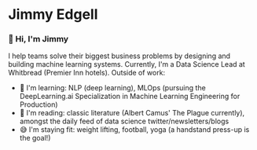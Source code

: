 # Jimmy Edgell
### 👋 Hi, I'm Jimmy

I help teams solve their biggest business problems by designing and building machine learning systems. Currently, I'm a Data Science Lead at Whitbread (Premier Inn hotels). Outside of work:

- 🌱 I'm learning: NLP (deep learning), MLOps (pursuing the DeepLearning.ai Specialization in Machine Learning Engineering for Production) 
- 📝 I'm reading: classic literature (Albert Camus' The Plague currently), amongst the daily feed of data science twitter/newsletters/blogs
- 😅 I'm staying fit: weight lifting, football, yoga (a handstand press-up is the goal!)
